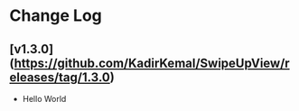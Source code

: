 # Change Log

## [v1.3.0] (https://github.com/KadirKemal/SwipeUpView/releases/tag/1.3.0)
- Hello World

